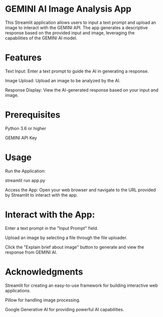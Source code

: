 # GEMINI AI Image Analysis App
This Streamlit application allows users to input a text prompt and upload an image to interact with the GEMINI API. The app generates a descriptive response based on the provided input and image, leveraging the capabilities of the GEMINI AI model.

# Features
Text Input: Enter a text prompt to guide the AI in generating a response.

Image Upload: Upload an image to be analyzed by the AI.

Response Display: View the AI-generated response based on your input and image.

# Prerequisites
Python 3.6 or higher

GEMINI API Key

# Usage
Run the Application:

  streamlit run app.py
  
Access the App: Open your web browser and navigate to the URL provided by Streamlit to interact with the app.

# Interact with the App:

Enter a text prompt in the "Input Prompt" field.

Upload an image by selecting a file through the file uploader.

Click the "Explain brief about image" button to generate and view the response from GEMINI AI.

# Acknowledgments

Streamlit for creating an easy-to-use framework for building interactive web applications.

Pillow for handling image processing.

Google Generative AI for providing powerful AI capabilities.

